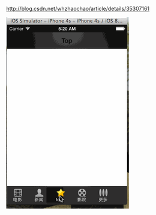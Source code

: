 http://blog.csdn.net/whzhaochao/article/details/35307161

![image](https://raw.githubusercontent.com/whzhaochao/CustomTabBarItem/master/readme.gif)